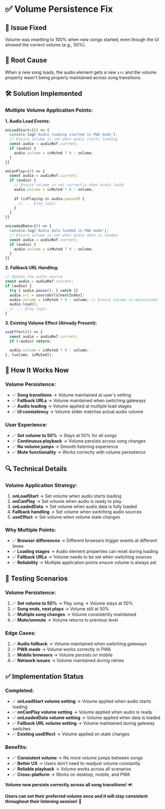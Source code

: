 # ✅ Volume Persistence Fix

## 🎯 **Issue Fixed**
Volume was resetting to 100% when new songs started, even though the UI showed the correct volume (e.g., 50%).

## 🔧 **Root Cause**
When a new song loads, the audio element gets a new `src` and the volume property wasn't being properly maintained across song transitions.

## 🛠️ **Solution Implemented**

### **Multiple Volume Application Points:**

**1. Audio Load Events:**
```typescript
onLoadStart={() => {
  console.log('Audio loading started in PWA mode');
  // Ensure volume is set when audio starts loading
  const audio = audioRef.current;
  if (audio) {
    audio.volume = isMuted ? 0 : volume;
  }
}}

onCanPlay={() => {
  const audio = audioRef.current;
  if (audio) {
    // Ensure volume is set correctly when audio loads
    audio.volume = isMuted ? 0 : volume;
    
    if (isPlaying && audio.paused) {
      // ... play logic
    }
  }
}}

onLoadedData={() => {
  console.log('Audio data loaded in PWA mode');
  // Ensure volume is set when audio data is loaded
  const audio = audioRef.current;
  if (audio) {
    audio.volume = isMuted ? 0 : volume;
  }
}}
```

**2. Fallback URL Handling:**
```typescript
// Update the audio source
const audio = audioRef.current;
if (audio) {
  try { audio.pause(); } catch {}
  audio.src = sourceUrls[nextIndex];
  audio.volume = isMuted ? 0 : volume; // Ensure volume is maintained
  audio.load();
  // ... play logic
}
```

**3. Existing Volume Effect (Already Present):**
```typescript
useEffect(() => {
  const audio = audioRef.current;
  if (!audio) return;

  audio.volume = isMuted ? 0 : volume;
}, [volume, isMuted]);
```

## 🎵 **How It Works Now**

### **Volume Persistence:**
- ✅ **Song transitions** → Volume maintained at user's setting
- ✅ **Fallback URLs** → Volume maintained when switching gateways
- ✅ **Audio loading** → Volume applied at multiple load stages
- ✅ **UI consistency** → Volume slider matches actual audio volume

### **User Experience:**
- ✅ **Set volume to 50%** → Stays at 50% for all songs
- ✅ **Continuous playback** → Volume persists across song changes
- ✅ **No volume jumps** → Smooth listening experience
- ✅ **Mute functionality** → Works correctly with volume persistence

## 🔍 **Technical Details**

### **Volume Application Strategy:**
1. **onLoadStart** → Set volume when audio starts loading
2. **onCanPlay** → Set volume when audio is ready to play
3. **onLoadedData** → Set volume when audio data is fully loaded
4. **Fallback handling** → Set volume when switching audio sources
5. **useEffect** → Set volume when volume state changes

### **Why Multiple Points:**
- ✅ **Browser differences** → Different browsers trigger events at different times
- ✅ **Loading stages** → Audio element properties can reset during loading
- ✅ **Fallback URLs** → Volume needs to be set when switching sources
- ✅ **Reliability** → Multiple application points ensure volume is always set

## 🧪 **Testing Scenarios**

### **Volume Persistence:**
1. ✅ **Set volume to 50%** → Play song → Volume stays at 50%
2. ✅ **Song ends, next plays** → Volume still at 50%
3. ✅ **Multiple song changes** → Volume consistently maintained
4. ✅ **Mute/unmute** → Volume returns to previous level

### **Edge Cases:**
1. ✅ **Audio fallback** → Volume maintained when switching gateways
2. ✅ **PWA mode** → Volume works correctly in PWA
3. ✅ **Mobile browsers** → Volume persists on mobile
4. ✅ **Network issues** → Volume maintained during retries

## ✅ **Implementation Status**

### **Completed:**
- ✅ **onLoadStart volume setting** → Volume applied when audio starts loading
- ✅ **onCanPlay volume setting** → Volume applied when audio is ready
- ✅ **onLoadedData volume setting** → Volume applied when data is loaded
- ✅ **Fallback URL volume setting** → Volume maintained during gateway switches
- ✅ **Existing useEffect** → Volume applied on state changes

### **Benefits:**
- ✅ **Consistent volume** → No more volume jumps between songs
- ✅ **Better UX** → Users don't need to readjust volume constantly
- ✅ **Reliable playback** → Volume works across all scenarios
- ✅ **Cross-platform** → Works on desktop, mobile, and PWA

**Volume now persists correctly across all song transitions!** 🔊

**Users can set their preferred volume once and it will stay consistent throughout their listening session!** 🎵
